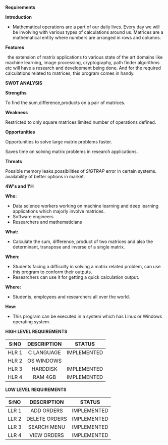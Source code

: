 ﻿**Requirements**

**Introduction**

- Mathematical operations are a part of our daily lives. Every day we will be involving with various types of calculations around us. Matrices are a mathematical entity where numbers are arranged in rows and columns. 

**Features**

` `the extension of matrix applications to various state of the art domains like machine learning, image processing, cryptography, path finder algorithms etc will have a research and development being done. And for the required calculations related to matrices, this program comes in handy.

**SWOT ANALYSIS**

**Strengths** 

To find the sum,difference,products on a pair of matrices.

**Weakness** 

Restricted to only square matrices limited number of operations defined.

**Opportunities** 

Opportunities to solve large matrix problems faster.

Saves time on solving matrix problems in research applications. 

**Threats** 

Possible memory leaks.possibilities of *SIGTRAP* error in certain systems. availability of better options in market.

**4W's and 1'H**

**Who:**

- Data science workers working on machine learning and deep learning applications which majorly involve matrices.
- Software engineers
- Researchers and mathematicians

**What:**

- Calculate the sum, difference, product of two matrices and also the determinant, transpose and inverse of a single matrix.

**When:**

- Students facing a difficulty in solving a matrix related problem, can use this program to conform their outputs.
- Researchers can use it for getting a quick calculation output.

**Where:**

- Students, employees and researchers all over the world.

**How:**

- This program can be executed in a system which has Linux or Windows operating system.

**HIGH LEVEL REQUIREMENTS**

|**S:NO**|**DESCRIPTION**|**STATUS**|
| :-: | :-: | :-: |
|HLR 1|C LANGUAGE|IMPLEMENTED|
|HLR 2|OS WINDOWS||
|HLR 3|HARDDISK|IMPLEMENTED|
|HLR 4|RAM 4GB|IMPLEMENTED|

**LOW LEVEL REQUIREMENTS**

|**S:NO**|**DESCRIPTION**|**STATUS**|
| :-: | :-: | :-: |
|LLR 1|ADD ORDERS|IMPLEMENTED|
|LLR 2|DELETE ORDERS|IMPLEMENTED|
|LLR 3|SEARCH MENU|IMPLEMENTED|
|LLR 4|VIEW ORDERS|IMPLEMENTED|





